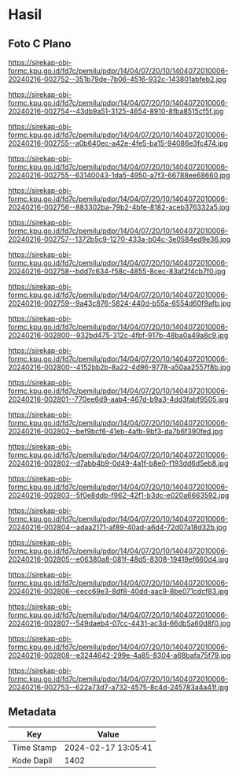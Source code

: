 # Hasil

## Foto C Plano

https://sirekap-obj-formc.kpu.go.id/fd7c/pemilu/pdpr/14/04/07/20/10/1404072010006-20240216-002752--351b79de-7b06-4516-932c-143801abfeb2.jpg

https://sirekap-obj-formc.kpu.go.id/fd7c/pemilu/pdpr/14/04/07/20/10/1404072010006-20240216-002754--43db9a51-3125-4654-8910-8fba8515cf5f.jpg

https://sirekap-obj-formc.kpu.go.id/fd7c/pemilu/pdpr/14/04/07/20/10/1404072010006-20240216-002755--a0b640ec-a42e-4fe5-ba15-94086e3fc474.jpg

https://sirekap-obj-formc.kpu.go.id/fd7c/pemilu/pdpr/14/04/07/20/10/1404072010006-20240216-002755--63140043-1da5-4950-a7f3-66788ee68660.jpg

https://sirekap-obj-formc.kpu.go.id/fd7c/pemilu/pdpr/14/04/07/20/10/1404072010006-20240216-002756--883302ba-79b2-4bfe-8182-aceb376332a5.jpg

https://sirekap-obj-formc.kpu.go.id/fd7c/pemilu/pdpr/14/04/07/20/10/1404072010006-20240216-002757--1372b5c9-1270-433a-b04c-3e0584ed9e36.jpg

https://sirekap-obj-formc.kpu.go.id/fd7c/pemilu/pdpr/14/04/07/20/10/1404072010006-20240216-002758--bdd7c634-f58c-4855-8cec-83af2f4cb7f0.jpg

https://sirekap-obj-formc.kpu.go.id/fd7c/pemilu/pdpr/14/04/07/20/10/1404072010006-20240216-002759--9a43c876-5824-440d-b55a-6554d60f9afb.jpg

https://sirekap-obj-formc.kpu.go.id/fd7c/pemilu/pdpr/14/04/07/20/10/1404072010006-20240216-002800--932bd475-312c-4fbf-917b-48ba0a49a8c9.jpg

https://sirekap-obj-formc.kpu.go.id/fd7c/pemilu/pdpr/14/04/07/20/10/1404072010006-20240216-002800--4152bb2b-8a22-4d96-9778-a50aa2557f8b.jpg

https://sirekap-obj-formc.kpu.go.id/fd7c/pemilu/pdpr/14/04/07/20/10/1404072010006-20240216-002801--770ee6d9-aab4-467d-b9a3-4dd3fabf9505.jpg

https://sirekap-obj-formc.kpu.go.id/fd7c/pemilu/pdpr/14/04/07/20/10/1404072010006-20240216-002802--bef9bcf6-41eb-4afb-9bf3-da7b6f390fed.jpg

https://sirekap-obj-formc.kpu.go.id/fd7c/pemilu/pdpr/14/04/07/20/10/1404072010006-20240216-002802--d7abb4b9-0d49-4a1f-b8e0-f193dd6d5eb8.jpg

https://sirekap-obj-formc.kpu.go.id/fd7c/pemilu/pdpr/14/04/07/20/10/1404072010006-20240216-002803--5f0e8ddb-f962-42f1-b3dc-e020a6663592.jpg

https://sirekap-obj-formc.kpu.go.id/fd7c/pemilu/pdpr/14/04/07/20/10/1404072010006-20240216-002804--adaa2171-af89-40ad-a6d4-72d07a18d32b.jpg

https://sirekap-obj-formc.kpu.go.id/fd7c/pemilu/pdpr/14/04/07/20/10/1404072010006-20240216-002805--e06380a8-081f-48d5-8308-19419ef660d4.jpg

https://sirekap-obj-formc.kpu.go.id/fd7c/pemilu/pdpr/14/04/07/20/10/1404072010006-20240216-002806--cecc69e3-8df8-40dd-aac9-8be071cdcf83.jpg

https://sirekap-obj-formc.kpu.go.id/fd7c/pemilu/pdpr/14/04/07/20/10/1404072010006-20240216-002807--549daeb4-07cc-4431-ac3d-66db5a60d8f0.jpg

https://sirekap-obj-formc.kpu.go.id/fd7c/pemilu/pdpr/14/04/07/20/10/1404072010006-20240216-002808--e3244642-299e-4a85-8304-a68bafa75f79.jpg

https://sirekap-obj-formc.kpu.go.id/fd7c/pemilu/pdpr/14/04/07/20/10/1404072010006-20240216-002753--622a73d7-a732-4575-8c4d-245783a4a41f.jpg


## Metadata

| Key        | Value               |
| ---------- | ------------------- |
| Time Stamp | 2024-02-17 13:05:41 |
| Kode Dapil | 1402                |



